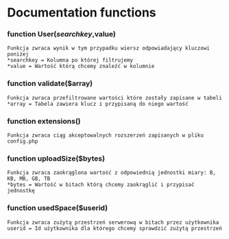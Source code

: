 # Documentation functions
### function User($searchkey,$value)
    Funkcja zwraca wynik w tym przypadku wiersz odpowiadający kluczowi poniżej
    *searchkey = Kolumna po której filtrujemy
    *value = Wartość którą chcemy znaleźć w kolumnie

### function validate($array)
    Funkcja zwraca przefiltrowane wartości które zostały zapisane w tabeli
    *array = Tabela zawiera klucz i przypisaną do niego wartość

### function extensions()
    Funkcja zwraca ciąg akceptowalnych rozszerzeń zapisanych w pliku config.php

### function uploadSize($bytes)
    Funkcja zwraca zaokrąglona wartość z odpowiednią jednostki miary: B, KB, MB, GB, TB
    *bytes = Wartość w bitach którą chcemy zaokrąglić i przypisać jednostkę

### function usedSpace($userid)
    Funkcja zwraca zużytą przestrzeń serwerową w bitach przez użytkownika
    userid = Id użytkownika dla którego chcemy sprawdzić zużytą przestrzeń
